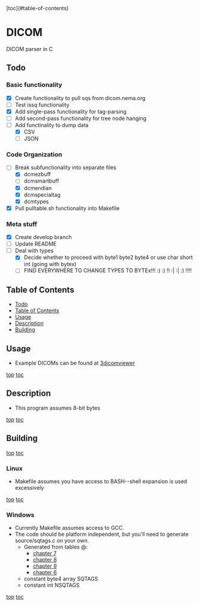 <a top="top"/>
[toc](#table-of-contents)

# DICOM
DICOM parser in C

## Todo
### Basic functionality
- [x] Create functionality to pull sqs from dicom.nema.org
- [ ] Test issq functionality
- [x] Add single-pass functionality for tag-parsing
- [ ] Add second-pass functionality for tree node hanging
- [ ] Add functinality to dump data
  - [x] CSV
  - [ ] JSON
### Code Organization
- [ ] Break subfunctionality into separate files
  - [x] dcmezbuff
  - [ ] dcmsmartbuff
  - [x] dcmendian
  - [x] dcmspecialtag
  - [x] dcmtypes
- [x] Pull pulltable.sh functionality into Makefile
### Meta stuff
- [x] Create develop branch
- [ ] Update README
- [ ] Deal with types
  - [x] Decide whether to proceed with byte1 byte2 byte4 or use char short int (going with bytex)
  - [ ] FIND EVERYWHERE TO CHANGE TYPES TO BYTEx!!! :) :) !! :| :| :) !!!!

## Table of Contents
- [Todo](#todo)
- [Table of Contents](#top)
- [Usage](#usage)
- [Description](#description)
- [Building](#building)

## Usage
- Example DICOMs can be found at [3dicomviewer](https://3dicomviewer.com/dicom-library)

[top](#top) [toc](#table-of-contents)

## Description
- This program assumes 8-bit bytes

[top](#top) [toc](#table-of-contents)

## Building

[top](#top) [toc](#table-of-contents)

### Linux
- Makefile assumes you have access to BASH--shell expansion is used excessively

[top](#top) [toc](#table-of-contents)

### Windows
- Currently Makefile assumes access to GCC.
- The code should be platform independent, but you'll need to generate source/sqtags.c on your own.
  - Generated from tables @:
    - [chapter 7](https://dicom.nema.org/medical/dicom/current/output/chtml/part06/chapter_7.html)
    - [chapter 8](https://dicom.nema.org/medical/dicom/current/output/chtml/part06/chapter_8.html)
    - [chapter 9](https://dicom.nema.org/medical/dicom/current/output/chtml/part06/chapter_9.html)
    - [chapter 6](https://dicom.nema.org/medical/dicom/current/output/chtml/part06/chapter_6.html)
  - constant byte4 array SQTAGS
  - constant int NSQTAGS

[top](#top) [toc](#table-of-contents)
